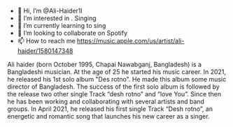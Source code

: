 - 👋 Hi, I’m @Ali-Haider1l
- 👀 I’m interested in . Singing
- 🌱 I’m currently learning to sing
- 💞️ I’m looking to collaborate on Spotify
- 📫 How to reach me https://music.apple.com/us/artist/ali-haider/1580147348

<!---
Ali-Haider1l/Ali-Haider1l is a ✨ special ✨ repository because its `README.md` (this file) appears on your GitHub profile.
You can click the Preview link to take a look at your changes.
--->
Ali haider (born October 1995, Chapai Nawabganj, Bangladesh) is a Bangladeshi musician. At the age of 25 he started his music career. In 2021, he released his 1st solo album "Des rotno". He made this album some music director of Bangladesh. The success of the first solo album is followed by the release two other single Track “desh rotno” and “love You”. Since then he has been working and collaborating with several artists and band groups. In April 2021, he released his first single Track “Desh rotno”, an energetic and romantic song that launches his new career as a singer.

